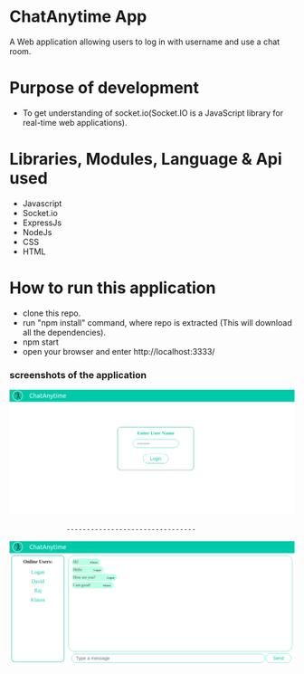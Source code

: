 # ChatAnytime App
A Web application allowing users to log in with username and use a chat room.

# Purpose of development
* To get understanding of socket.io(Socket.IO is a JavaScript library for real-time web applications).

# Libraries, Modules, Language & Api used
  * Javascript 
  * Socket.io
  * ExpressJs
  * NodeJs
  * CSS
  * HTML 

# How to run this application
 * clone this repo.
 * run "npm install" command, where repo is extracted (This will download all the dependencies).
 * npm start
 * open your browser and enter http://localhost:3333/


### screenshots of the application

 ![screenshot from 2018-07-09 19-24-45](https://github.com/ashutoshraj01/chatAnytime/blob/master/Screenshot%20from%202020-08-13%2021-16-13.png) 

                  --------------------------------
                  
 
 ![screenshot from 2018-07-09 19-24-45](https://github.com/ashutoshraj01/chatAnytime/blob/master/Screenshot%20from%202020-08-13%2021-19-52.png)                 
